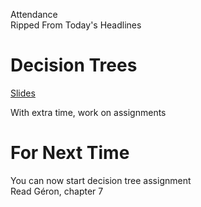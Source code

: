 Attendance  
Ripped From Today's Headlines

# Decision Trees
[Slides](https://docs.google.com/presentation/d/1Ijpkh1IwaugvdARpgg6WlR4X6GzCbLBcWj0FP11vbLc/edit?usp=sharing)

With extra time, work on assignments

# For Next Time
You can now start decision tree assignment  
Read Géron, chapter 7
